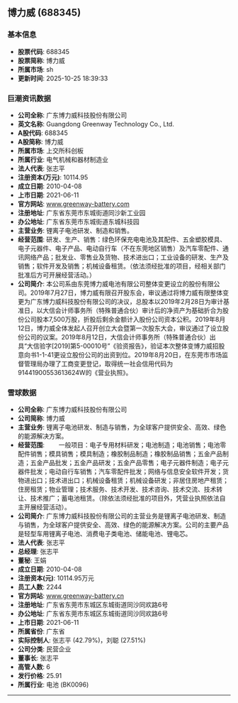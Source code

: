 ## 博力威 (688345)

### 基本信息

- **股票代码**: 688345
- **股票简称**: 博力威
- **所属市场**: sh
- **更新时间**: 2025-10-25 18:39:33

### 巨潮资讯数据

- **公司全称**: 广东博力威科技股份有限公司
- **英文名称**: Guangdong Greenway Technology Co., Ltd.
- **A股代码**: 688345
- **A股简称**: 博力威
- **所属市场**: 上交所科创板
- **所属行业**: 电气机械和器材制造业
- **法人代表**: 张志平
- **注册资本(万元)**: 10114.95
- **成立日期**: 2010-04-08
- **上市日期**: 2021-06-11
- **官方网站**: www.greenway-battery.com
- **注册地址**: 广东省东莞市东城街道同沙新工业园
- **办公地址**: 广东省东莞市东城街道东城科技园
- **主营业务**: 锂离子电池研发、制造和销售。
- **经营范围**: 研发、生产、销售：绿色环保充电电池及其配件、五金塑胶模具、电子元器件、电子产品、电动自行车（不在东莞地区销售）及汽车零配件、通讯网络产品；批发业、零售业及货物、技术进出口；工业设备的研发、生产及销售；软件开发及销售；机械设备租赁。（依法须经批准的项目，经相关部门批准后方可开展经营活动。）
- **公司简介**: 本公司系由东莞博力威电池有限公司整体变更设立的股份有限公司。2019年7月27日，博力威有限召开股东会，审议通过将博力威有限整体变更为广东博力威科技股份有限公司的决议，总股本以2019年2月28日为审计基准日，以大信会计师事务所（特殊普通合伙）审计后的净资产为基础折合为股份公司股本7,500万股，折股后剩余金额计入股份公司资本公积。2019年8月12日，博力威全体发起人召开创立大会暨第一次股东大会，审议通过了设立股份公司的议案。2019年8月12日，大信会计师事务所（特殊普通合伙）出具“大信验字[2019]第5-00010号”《验资报告》，验证本次整体变博力威招股意向书1-1-41更设立股份公司的出资到位。2019年8月20日，在东莞市市场监督管理局办理了工商变更登记，取得统一社会信用代码为91441900553613624W的《营业执照》。

### 雪球数据

- **公司全称**: 广东博力威科技股份有限公司
- **公司简称**: 博力威
- **主营业务**: 锂离子电池研发、制造与销售，为全球客户提供安全、高效、绿色的能源解决方案。
- **经营范围**: 　　一般项目：电子专用材料研发；电池制造；电池销售；电池零配件销售；模具销售；模具制造；橡胶制品制造；橡胶制品销售；五金产品制造；五金产品批发；五金产品研发；五金产品零售；电子元器件制造；电子元器件批发；电动自行车销售；汽车零配件批发；网络与信息安全软件开发；货物进出口；技术进出口；机械设备租赁；机械设备研发；非居住房地产租赁；住房租赁；物业管理；技术服务、技术开发、技术咨询、技术交流、技术转让、技术推广；蓄电池租赁。（除依法须经批准的项目外，凭营业执照依法自主开展经营活动）。
- **公司简介**: 广东博力威科技股份有限公司的主营业务是锂离子电池研发、制造与销售，为全球客户提供安全、高效、绿色的能源解决方案。公司的主要产品是轻型车用锂离子电池、消费电子类电池、储能电池、锂电芯。
- **法人代表**: 张志平
- **总经理**: 张志平
- **董秘**: 王娟
- **成立日期**: 2010-04-08
- **注册资本(元)**: 10114.95万元
- **员工人数**: 2244
- **官方网站**: www.greenway-battery.cn
- **注册地址**: 广东省东莞市东城区东城街道同沙同欢路6号
- **办公地址**: 广东省东莞市东城区东城街道同沙同欢路6号
- **上市日期**: 2021-06-11
- **所属省份**: 广东省
- **实际控制人**: 张志平 (42.79%)，刘聪 (27.51%)
- **公司分类**: 民营企业
- **董事长**: 张志平
- **高管人数**: 6
- **发行价格**: 25.91
- **所属行业**: 电池 (BK0096)

---